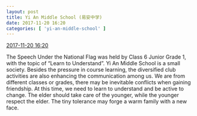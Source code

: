 ```yaml
---
layout: post
title: Yi An Middle School (易安中学)
date: 2017-11-20 16:20
categories: [ 'yi-an-middle-school' ]
---
```


<div class="weibo-info">
  <a href="https://weibo.com/6074218720/FvYbRzh8J">2017-11-20 16:20</a>
</div>

The Speech Under the National Flag was held by Class 6 Junior Grade 1, with the topic of “Learn to Understand”. Yi An Middle School is a small society. Besides the pressure in course learning, the diversified club activities are also enhancing the communication among us. We are from different classes or grades, there may be inevitable conflicts when gaining friendship. At this time, we need to learn to understand and be active to change. The elder should take care of the younger, while the younger respect the elder. The tiny tolerance may forge a warm family with a new face.
